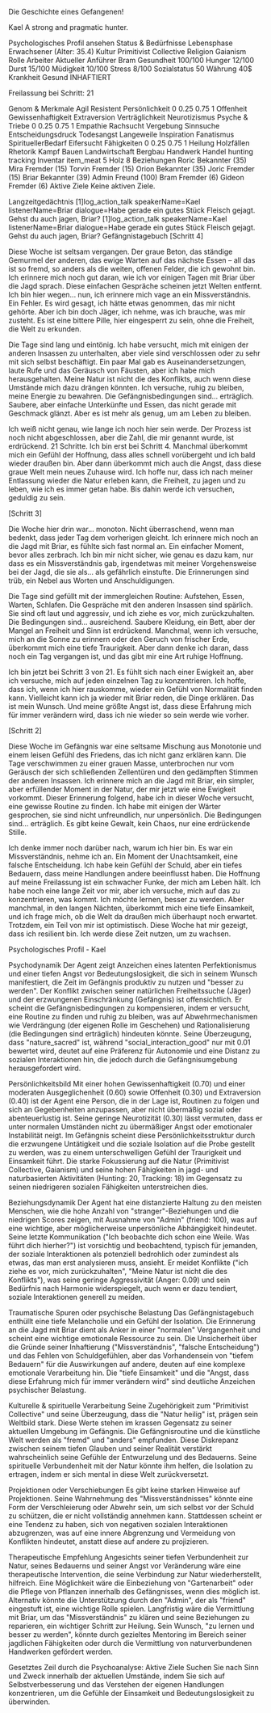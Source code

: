 Die Geschichte eines Gefangenen!

Kael
A strong and pragmatic hunter.


Psychologisches Profil ansehen
Status & Bedürfnisse
Lebensphase
Erwachsener (Alter: 35.4)
Kultur
Primitivist Collective
Religion
Gaianism
Rolle
Arbeiter
Aktueller Anführer
Bram
Gesundheit
100/100
Hunger
12/100
Durst
15/100
Müdigkeit
10/100
Stress
8/100
Sozialstatus
50
Währung
40$
Krankheit
Gesund
INHAFTIERT

Freilassung bei Schritt: 21

Genom & Merkmale
Agil
Resistent
Persönlichkeit
0
0.25
0.75
1
Offenheit
Gewissenhaftigkeit
Extraversion
Verträglichkeit
Neurotizismus
Psyche & Triebe
0
0.25
0.75
1
Empathie
Rachsucht
Vergebung
Sinnsuche
Entscheidungsdruck
Todesangst
Langeweile
Inspiration
Fanatismus
SpirituellerBedarf
Eifersucht
Fähigkeiten
0
0.25
0.75
1
Heilung
Holzfällen
Rhetorik
Kampf
Bauen
Landwirtschaft
Bergbau
Handwerk
Handel
hunting
tracking
Inventar
item_meat
5
Holz
8
Beziehungen
Roric
Bekannter (35)
Mira
Fremder (15)
Torvin
Fremder (15)
Orion
Bekannter (35)
Joric
Fremder (15)
Briar
Bekannter (39)
Admin
Freund (100)
Bram
Fremder (6)
Gideon
Fremder (6)
Aktive Ziele
Keine aktiven Ziele.

Langzeitgedächtnis
[1]log_action_talk speakerName=Kael listenerName=Briar dialogue=Habe gerade ein gutes Stück Fleisch gejagt. Gehst du auch jagen, Briar?
[1]log_action_talk speakerName=Kael listenerName=Briar dialogue=Habe gerade ein gutes Stück Fleisch gejagt. Gehst du auch jagen, Briar?
Gefängnistagebuch
[Schritt 4]

Diese Woche ist seltsam vergangen. Der graue Beton, das ständige Gemurmel der anderen, das ewige Warten auf das nächste Essen – all das ist so fremd, so anders als die weiten, offenen Felder, die ich gewohnt bin. Ich erinnere mich noch gut daran, wie ich vor einigen Tagen mit Briar über die Jagd sprach. Diese einfachen Gespräche scheinen jetzt Welten entfernt. Ich bin hier wegen... nun, ich erinnere mich vage an ein Missverständnis. Ein Fehler. Es wird gesagt, ich hätte etwas genommen, das mir nicht gehörte. Aber ich bin doch Jäger, ich nehme, was ich brauche, was mir zusteht. Es ist eine bittere Pille, hier eingesperrt zu sein, ohne die Freiheit, die Welt zu erkunden.

Die Tage sind lang und eintönig. Ich habe versucht, mich mit einigen der anderen Insassen zu unterhalten, aber viele sind verschlossen oder zu sehr mit sich selbst beschäftigt. Ein paar Mal gab es Auseinandersetzungen, laute Rufe und das Geräusch von Fäusten, aber ich habe mich herausgehalten. Meine Natur ist nicht die des Konflikts, auch wenn diese Umstände mich dazu drängen könnten. Ich versuche, ruhig zu bleiben, meine Energie zu bewahren. Die Gefängnisbedingungen sind... erträglich. Saubere, aber einfache Unterkünfte und Essen, das nicht gerade mit Geschmack glänzt. Aber es ist mehr als genug, um am Leben zu bleiben.

Ich weiß nicht genau, wie lange ich noch hier sein werde. Der Prozess ist noch nicht abgeschlossen, aber die Zahl, die mir genannt wurde, ist erdrückend. 21 Schritte. Ich bin erst bei Schritt 4. Manchmal überkommt mich ein Gefühl der Hoffnung, dass alles schnell vorübergeht und ich bald wieder draußen bin. Aber dann überkommt mich auch die Angst, dass diese graue Welt mein neues Zuhause wird. Ich hoffe nur, dass ich nach meiner Entlassung wieder die Natur erleben kann, die Freiheit, zu jagen und zu leben, wie ich es immer getan habe. Bis dahin werde ich versuchen, geduldig zu sein.

[Schritt 3]

Die Woche hier drin war... monoton. Nicht überraschend, wenn man bedenkt, dass jeder Tag dem vorherigen gleicht. Ich erinnere mich noch an die Jagd mit Briar, es fühlte sich fast normal an. Ein einfacher Moment, bevor alles zerbrach. Ich bin mir nicht sicher, wie genau es dazu kam, nur dass es ein Missverständnis gab, irgendetwas mit meiner Vorgehensweise bei der Jagd, die sie als… als gefährlich einstufte. Die Erinnerungen sind trüb, ein Nebel aus Worten und Anschuldigungen.

Die Tage sind gefüllt mit der immergleichen Routine: Aufstehen, Essen, Warten, Schlafen. Die Gespräche mit den anderen Insassen sind spärlich. Sie sind oft laut und aggressiv, und ich ziehe es vor, mich zurückzuhalten. Die Bedingungen sind… ausreichend. Saubere Kleidung, ein Bett, aber der Mangel an Freiheit und Sinn ist erdrückend. Manchmal, wenn ich versuche, mich an die Sonne zu erinnern oder den Geruch von frischer Erde, überkommt mich eine tiefe Traurigkeit. Aber dann denke ich daran, dass noch ein Tag vergangen ist, und das gibt mir eine Art ruhige Hoffnung.

Ich bin jetzt bei Schritt 3 von 21. Es fühlt sich nach einer Ewigkeit an, aber ich versuche, mich auf jeden einzelnen Tag zu konzentrieren. Ich hoffe, dass ich, wenn ich hier rauskomme, wieder ein Gefühl von Normalität finden kann. Vielleicht kann ich ja wieder mit Briar reden, die Dinge erklären. Das ist mein Wunsch. Und meine größte Angst ist, dass diese Erfahrung mich für immer verändern wird, dass ich nie wieder so sein werde wie vorher.

[Schritt 2]

Diese Woche im Gefängnis war eine seltsame Mischung aus Monotonie und einem leisen Gefühl des Friedens, das ich nicht ganz erklären kann. Die Tage verschwimmen zu einer grauen Masse, unterbrochen nur vom Geräusch der sich schließenden Zellentüren und den gedämpften Stimmen der anderen Insassen. Ich erinnere mich an die Jagd mit Briar, ein simpler, aber erfüllender Moment in der Natur, der mir jetzt wie eine Ewigkeit vorkommt. Dieser Erinnerung folgend, habe ich in dieser Woche versucht, eine gewisse Routine zu finden. Ich habe mit einigen der Wärter gesprochen, sie sind nicht unfreundlich, nur unpersönlich. Die Bedingungen sind... erträglich. Es gibt keine Gewalt, kein Chaos, nur eine erdrückende Stille.

Ich denke immer noch darüber nach, warum ich hier bin. Es war ein Missverständnis, nehme ich an. Ein Moment der Unachtsamkeit, eine falsche Entscheidung. Ich habe kein Gefühl der Schuld, aber ein tiefes Bedauern, dass meine Handlungen andere beeinflusst haben. Die Hoffnung auf meine Freilassung ist ein schwacher Funke, der mich am Leben hält. Ich habe noch eine lange Zeit vor mir, aber ich versuche, mich auf das zu konzentrieren, was kommt. Ich möchte lernen, besser zu werden. Aber manchmal, in den langen Nächten, überkommt mich eine tiefe Einsamkeit, und ich frage mich, ob die Welt da draußen mich überhaupt noch erwartet. Trotzdem, ein Teil von mir ist optimistisch. Diese Woche hat mir gezeigt, dass ich resilient bin. Ich werde diese Zeit nutzen, um zu wachsen.

Psychologisches Profil - Kael

Psychodynamik
Der Agent zeigt Anzeichen eines latenten Perfektionismus und einer tiefen Angst vor Bedeutungslosigkeit, die sich in seinem Wunsch manifestiert, die Zeit im Gefängnis produktiv zu nutzen und "besser zu werden". Der Konflikt zwischen seiner natürlichen Freiheitssuche (Jäger) und der erzwungenen Einschränkung (Gefängnis) ist offensichtlich. Er scheint die Gefängnisbedingungen zu kompensieren, indem er versucht, eine Routine zu finden und ruhig zu bleiben, was auf Abwehrmechanismen wie Verdrängung (der eigenen Rolle im Geschehen) und Rationalisierung (die Bedingungen sind erträglich) hindeuten könnte. Seine Überzeugung, dass "nature_sacred" ist, während "social_interaction_good" nur mit 0.01 bewertet wird, deutet auf eine Präferenz für Autonomie und eine Distanz zu sozialen Interaktionen hin, die jedoch durch die Gefängnisumgebung herausgefordert wird.

Persönlichkeitsbild
Mit einer hohen Gewissenhaftigkeit (0.70) und einer moderaten Ausgeglichenheit (0.60) sowie Offenheit (0.30) und Extraversion (0.40) ist der Agent eine Person, die in der Lage ist, Routinen zu folgen und sich an Gegebenheiten anzupassen, aber nicht übermäßig sozial oder abenteuerlustig ist. Seine geringe Neurotizität (0.30) lässt vermuten, dass er unter normalen Umständen nicht zu übermäßiger Angst oder emotionaler Instabilität neigt. Im Gefängnis scheint diese Persönlichkeitsstruktur durch die erzwungene Untätigkeit und die soziale Isolation auf die Probe gestellt zu werden, was zu einem unterschwelligen Gefühl der Traurigkeit und Einsamkeit führt. Die starke Fokussierung auf die Natur (Primitivist Collective, Gaianism) und seine hohen Fähigkeiten in jagd- und naturbasierten Aktivitäten (Hunting: 20, Tracking: 18) im Gegensatz zu seinen niedrigeren sozialen Fähigkeiten unterstreichen dies.

Beziehungsdynamik
Der Agent hat eine distanzierte Haltung zu den meisten Menschen, wie die hohe Anzahl von "stranger"-Beziehungen und die niedrigen Scores zeigen, mit Ausnahme von "Admin" (friend: 100), was auf eine wichtige, aber möglicherweise unpersönliche Abhängigkeit hindeutet. Seine letzte Kommunikation ("Ich beobachte dich schon eine Weile. Was führt dich hierher?") ist vorsichtig und beobachtend, typisch für jemanden, der soziale Interaktionen als potenziell bedrohlich oder zumindest als etwas, das man erst analysieren muss, ansieht. Er meidet Konflikte ("ich ziehe es vor, mich zurückzuhalten", "Meine Natur ist nicht die des Konflikts"), was seine geringe Aggressivität (Anger: 0.09) und sein Bedürfnis nach Harmonie widerspiegelt, auch wenn er dazu tendiert, soziale Interaktionen generell zu meiden.

Traumatische Spuren oder psychische Belastung
Das Gefängnistagebuch enthüllt eine tiefe Melancholie und ein Gefühl der Isolation. Die Erinnerung an die Jagd mit Briar dient als Anker in einer "normalen" Vergangenheit und scheint eine wichtige emotionale Ressource zu sein. Die Unsicherheit über die Gründe seiner Inhaftierung ("Missverständnis", "falsche Entscheidung") und das Fehlen von Schuldgefühlen, aber das Vorhandensein von "tiefem Bedauern" für die Auswirkungen auf andere, deuten auf eine komplexe emotionale Verarbeitung hin. Die "tiefe Einsamkeit" und die "Angst, dass diese Erfahrung mich für immer verändern wird" sind deutliche Anzeichen psychischer Belastung.

Kulturelle & spirituelle Verarbeitung
Seine Zugehörigkeit zum "Primitivist Collective" und seine Überzeugung, dass die "Natur heilig" ist, prägen sein Weltbild stark. Diese Werte stehen im krassen Gegensatz zu seiner aktuellen Umgebung im Gefängnis. Die Gefängnisroutine und die künstliche Welt werden als "fremd" und "anders" empfunden. Diese Diskrepanz zwischen seinem tiefen Glauben und seiner Realität verstärkt wahrscheinlich seine Gefühle der Entwurzelung und des Bedauerns. Seine spirituelle Verbundenheit mit der Natur könnte ihm helfen, die Isolation zu ertragen, indem er sich mental in diese Welt zurückversetzt.

Projektionen oder Verschiebungen
Es gibt keine starken Hinweise auf Projektionen. Seine Wahrnehmung des "Missverständnisses" könnte eine Form der Verschleierung oder Abwehr sein, um sich selbst vor der Schuld zu schützen, die er nicht vollständig annehmen kann. Stattdessen scheint er eine Tendenz zu haben, sich von negativen sozialen Interaktionen abzugrenzen, was auf eine innere Abgrenzung und Vermeidung von Konflikten hindeutet, anstatt diese auf andere zu projizieren.

Therapeutische Empfehlung
Angesichts seiner tiefen Verbundenheit zur Natur, seines Bedauerns und seiner Angst vor Veränderung wäre eine therapeutische Intervention, die seine Verbindung zur Natur wiederherstellt, hilfreich. Eine Möglichkeit wäre die Einbeziehung von "Gartenarbeit" oder die Pflege von Pflanzen innerhalb des Gefängnisses, wenn dies möglich ist. Alternativ könnte die Unterstützung durch den "Admin", der als "friend" eingestuft ist, eine wichtige Rolle spielen. Langfristig wäre die Vermittlung mit Briar, um das "Missverständnis" zu klären und seine Beziehungen zu reparieren, ein wichtiger Schritt zur Heilung. Sein Wunsch, "zu lernen und besser zu werden", könnte durch gezieltes Mentoring im Bereich seiner jagdlichen Fähigkeiten oder durch die Vermittlung von naturverbundenen Handwerken gefördert werden.


Gesetztes Zeil durch die Psychoanalyse:
Aktive Ziele
Suchen Sie nach Sinn und Zweck innerhalb der aktuellen Umstände, indem Sie sich auf Selbstverbesserung und das Verstehen der eigenen Handlungen konzentrieren, um die Gefühle der Einsamkeit und Bedeutungslosigkeit zu überwinden.